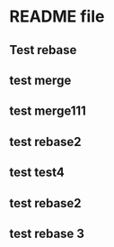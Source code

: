 # README file 
## Test rebase
## test merge

## test merge111
## test rebase2
## test test4

## test rebase2
## test rebase 3

